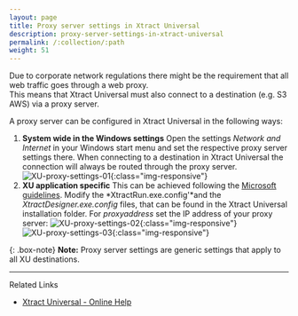```yaml
---
layout: page
title: Proxy server settings in Xtract Universal
description: proxy-server-settings-in-xtract-universal
permalink: /:collection/:path
weight: 51
---
```


Due to corporate network regulations there might be the requirement that all web traffic goes through a web proxy. <br>
This means that Xtract Universal must also connect to a destination (e.g. S3 AWS) via a proxy server. <br>

A proxy server can be configured in Xtract Universal in the following ways: 

1. **System wide in the Windows settings** 
Open the settings *Network and Internet* in your Windows start menu and set the respective proxy server settings there. 
When connecting to a destination in Xtract Universal the connection will always be routed through the proxy server. 
![XU-proxy-settings-01](/img/content/xu-proxy-settings-01.png){:class="img-responsive"}
2. **XU application specific**
This can be achieved following the [Microsoft guidelines](https://docs.microsoft.com/en-us/dotnet/framework/network-programming/proxy-configuration).
Modify the *XtractRun.exe.config'*and the *XtractDesigner.exe.config* files, that can be found in the Xtract Universal installation folder.
For *proxyaddress* set the IP address of your proxy server: 
![XU-proxy-settings-02](/img/content/du/xu-proxy-settings-02.png){:class="img-responsive"}
![XU-proxy-settings-03](/img/content/xu/xu-proxy-settings-03.png){:class="img-responsive"}

{: .box-note}
**Note:** Proxy server settings are generic settings that apply to all XU destinations.  

*****
Related Links
- [Xtract Universal - Online Help](https://help.theobald-software.com/en/xtract-universal/)











